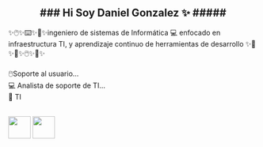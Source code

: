 <html>
                                                        

<head>
</head>
<body>
	    <H2> <center> ### Hi Soy Daniel Gonzalez ✨ ##### </center> </H2>
  ✨🖱️✨⌨️✨💯✨ingeniero de sistemas de Informática 💻 enfocado en infraestructura TI, 
	y aprendizaje continuo de herramientas de desarrollo ✨📝✨💯✨🖱️✨📱✨
	
<br>
<br>
🖱️Soporte al usuario...
<br>
💻 Analista de soporte de TI... 
<br>
📲 TI  
<br>
<br>

  <img src="https://cdn-icons-png.flaticon.com/512/174/174854.png" width="45" style="max-width: 100%;">   <img src="https://cdn-icons-png.flaticon.com/512/5968/5968242.png" width="45" style="max-width: 100%;"> 
 

</center> </H2>



</body>

</html>

 

 


